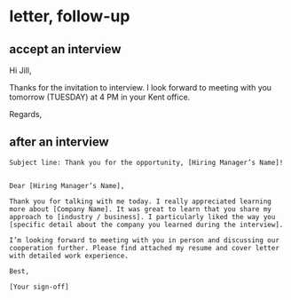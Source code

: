 

# letter, follow-up

## accept an interview 

Hi Jill,

Thanks for the invitation to interview. I look forward to meeting with you tomorrow (TUESDAY) at 4 PM in your Kent office.

Regards,

## after an interview

```
Subject line: Thank you for the opportunity, [Hiring Manager’s Name]!


Dear [Hiring Manager’s Name],

Thank you for talking with me today. I really appreciated learning more about [Company Name]. It was great to learn that you share my approach to [industry / business]. I particularly liked the way you [specific detail about the company you learned during the interview].

I’m looking forward to meeting with you in person and discussing our cooperation further. Please find attached my resume and cover letter with detailed work experience.

Best,

[Your sign-off]
```

